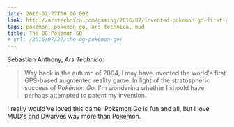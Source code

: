 ```yaml
---
date: 2016-07-27T00:00:00Z
link: http://arstechnica.com/gaming/2016/07/invented-pokemon-go-first-gps-augmented-reality-game/
tags: pokemon, pokemon go, ars technica, mud
title: The OG Pokémon GO
# url: /2016/07/27/the-og-pokémon-go/
---
```


Sebastian Anthony, *Ars Technica*:

> Way back in the autumn of 2004, I may have invented the world's first GPS-based augmented reality game. In light of the stratospheric success of *Pokémon Go*, I'm wondering whether I should have perhaps attempted to patent my invention.

I really would've loved this game. Pokemon Go is fun and all, but I love MUD's and Dwarves way more than Pokémon. 
